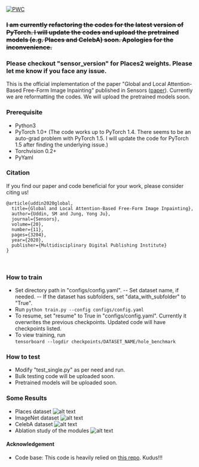 [![PWC](https://img.shields.io/endpoint.svg?url=https://paperswithcode.com/badge/global-and-local-attention-based-free-form/image-inpainting-on-places2)](https://paperswithcode.com/sota/image-inpainting-on-places2?p=global-and-local-attention-based-free-form)

### <s>I am currently refactoring the codes for the latest version of PyTorch. I will update the codes and upload the pretrained models (e.g. Places and CelebA) soon. Apologies for the inconvenience.</s>
### Please checkout "sensor_version" for Places2 weights. Please let me know if you face any issue.

This is the official implementation of the paper "Global and Local Attention-Based Free-Form Image Inpainting" published in Sensors ([paper](https://www.mdpi.com/1424-8220/20/11/3204)). Currently we are reformatting the codes. We will upload the pretrained models soon.

### Prerequisite
- Python3
- PyTorch 1.0+ (The code works up to PyTorch 1.4. There seems to be an auto-grad problem with PyTorch 1.5. I will update the code for PyTorch 1.5 after finding the underlying issue.)
- Torchvision 0.2+
- PyYaml


### Citation
If you find our paper and code beneficial for your work, please consider citing us!
<br>
```
@article{uddin2020global,
  title={Global and Local Attention-Based Free-Form Image Inpainting},
  author={Uddin, SM and Jung, Yong Ju},
  journal={Sensors},
  volume={20},
  number={11},
  pages={3204},
  year={2020},
  publisher={Multidisciplinary Digital Publishing Institute}
}
```
</br>

### How to train
- Set directory path in "configs/config.yaml". 
-- Set dataset name, if needed. 
-- If the dataset has subfolders, set "data_with_subfolder" to "True".
- Run
``` python train.py --config configs/config.yaml ```
- To resume, set "resume" to True in "configs/config.yaml". Currently it overwrites the previous checkpoints. Updated code will have checkpoints listed.
- To view training, run <br>
```tensorboard --logdir checkpoints/DATASET_NAME/hole_benchmark ```

### How to test
- Modify "test_single.py" as per need and run.
- Bulk testing code will be uploaded soon.
- Pretrained models will be uploaded soon. 

### Some Results
- Places dataset
![alt text](img/places.png)
- ImageNet dataset
![alt text](img/imagenet.png)
- CelebA dataset
![alt text](img/celeba.png)
- Ablation study of the modules
![alt text](img/ablation.png)

#### Acknowledgement
- Code base: This code is heavily relied on [this repo](https://github.com/daa233/generative-inpainting-pytorch). Kudus!!!
